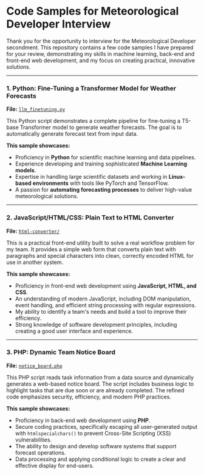 # Code Samples for Meteorological Developer Interview

Thank you for the opportunity to interview for the Meteorological Developer secondment. This repository contains a few code samples I have prepared for your review, demonstrating my skills in machine learning, back-end and front-end web development, and my focus on creating practical, innovative solutions.

---

### 1. Python: Fine-Tuning a Transformer Model for Weather Forecasts

**File:** [`llm_finetuning.py`](./llm_finetuning.py)

This Python script demonstrates a complete pipeline for fine-tuning a T5-base Transformer model to generate weather forecasts. The goal is to automatically generate forecast text from input data.

**This sample showcases:**
* Proficiency in **Python** for scientific machine learning and data pipelines.
* Experience developing and training sophisticated **Machine Learning models**.
* Expertise in handling large scientific datasets and working in **Linux-based environments** with tools like PyTorch and TensorFlow.
* A passion for **automating forecasting processes** to deliver high-value meteorological solutions.

---

### 2. JavaScript/HTML/CSS: Plain Text to HTML Converter

**File:** [`html-converter/`](./html-converter/) 

This is a practical front-end utility built to solve a real workflow problem for my team. It provides a simple web form that converts plain text with paragraphs and special characters into clean, correctly encoded HTML for use in another system.

**This sample showcases:**
* Proficiency in front-end web development using **JavaScript, HTML, and CSS**.
* An understanding of modern JavaScript, including DOM manipulation, event handling, and efficient string processing with regular expressions.
* My ability to identify a team's needs and build a tool to improve their efficiency.
* Strong knowledge of software development principles, including creating a good user interface and experience.

---

### 3. PHP: Dynamic Team Notice Board

**File:** [`notice_board.php`](./notice_board.php)

This PHP script reads task information from a data source and dynamically generates a web-based notice board. The script includes business logic to highlight tasks that are due soon or are already completed. The refined code emphasizes security, efficiency, and modern PHP practices.

**This sample showcases:**
* Proficiency in back-end web development using **PHP**.
* Secure coding practices, specifically escaping all user-generated output with `htmlspecialchars()` to prevent Cross-Site Scripting (XSS) vulnerabilities.
* The ability to design and develop software systems that support forecast operations.
* Data processing and applying conditional logic to create a clear and effective display for end-users.
